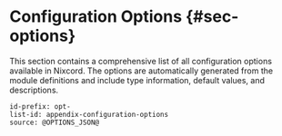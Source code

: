 # Configuration Options {#sec-options}

This section contains a comprehensive list of all configuration options available in Nixcord. The options are automatically generated from the module definitions and include type information, default values, and descriptions.

```{=include=} options
id-prefix: opt-
list-id: appendix-configuration-options
source: @OPTIONS_JSON@
```
